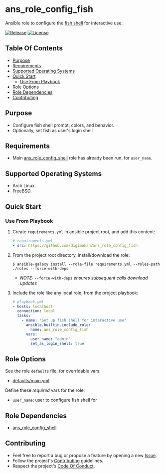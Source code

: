 # ans_role_config_fish

Ansible role to configure the [fish shell](https://fishshell.com/) for interactive use.

[![Release](https://img.shields.io/github/release/digimokan/ans_role_config_fish.svg?label=release)](https://github.com/digimokan/ans_role_config_fish/releases/latest "Latest Release Notes")
[![License](https://img.shields.io/badge/license-MIT-blue.svg?label=license)](LICENSE.md "Project License")

## Table Of Contents

* [Purpose](#purpose)
* [Requirements](#requirements)
* [Supported Operating Systems](#supported-operating-systems)
* [Quick Start](#quick-start)
    * [Use From Playbook](#use-from-playbook)
* [Role Options](#role-options)
* [Role Dependencies](#role-dependencies)
* [Contributing](#contributing)

## Purpose

* Configure fish shell prompt, colors, and behavior.
* Optionally, set fish as user's login shell.

## Requirements

* Main [ans_role_config_shell](https://github.com/digimokan/ans_role_config_shell)
  role has already been run, for `user_name`.

## Supported Operating Systems

* Arch Linux.
* FreeBSD.

## Quick Start

### Use From Playbook

1. Create `requirements.yml` in ansible project root, and add this content:

   ```yaml
   # requirements.yml
   - src: https://github.com/digimokan/ans_role_config_fish
   ```

2. From the project root directory, install/download the role:

   ```shell
   $ ansible-galaxy install --role-file requirements.yml --roles-path ./roles --force-with-deps
   ```

   * _NOTE:_ `--force-with-deps` _ensures subsequent calls download updates_

3. Include the role like any local role, from the project playbook:

   ```yaml
   # playbook.yml
   - hosts: localhost
     connection: local
     tasks:
       - name: "Set up fish shell for interactive use"
         ansible.builtin.include_role:
           name: ans_role_config_fish
         vars:
           user_name: "admin"
           set_as_login_shell: true
   ```

## Role Options

See the role `defaults` file, for overridable vars:

  * [defaults/main.yml](../defaults/main.yml)

Define these _required_ vars for the role:

  * `user_name`: user to configure fish shell for

## Role Dependencies

* [ans_role_config_shell](https://github.com/digimokan/ans_role_config_shell)

## Contributing

* Feel free to report a bug or propose a feature by opening a new
  [Issue](https://github.com/digimokan/ans_role_config_fish/issues).
* Follow the project's [Contributing](CONTRIBUTING.md) guidelines.
* Respect the project's [Code Of Conduct](CODE_OF_CONDUCT.md).


